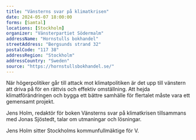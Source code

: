 ```yaml
---
title: "Vänsterns svar på klimatkrisen"
date: 2024-05-07 18:00:00
forms: [Samtal]
locations: [Stockholm]
organizer: "Vänsterpartiet Södermalm"
addressName: "Hornstulls bokhandel"
streetAddress: "Bergsunds strand 32"
postalCode: "117 38"
addressRegion: "Stockholm"
addressCountry: "Sweden"
source: "https://hornstullsbokhandel.se/"
---
```

När högerpolitiker går till attack mot klimatpolitiken är det upp till vänstern att driva på för en rättvis och effektiv omställning. Att hejda klimatförändringen och bygga ett bättre samhälle för flertalet måste vara ett gemensamt projekt.

Jens Holm, redaktör för boken Vänsterns svar på klimatkrisen tillsammans med Jonas Sjöstedt, talar om utmaningar och lösningar.

Jens Holm sitter Stockholms kommunfullmäktige för V. 